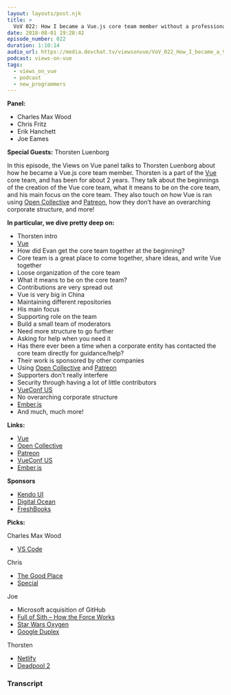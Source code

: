 ```yaml
---
layout: layouts/post.njk
title: >
  VoV 022: How I became a Vue.js core team member without a professional background‌ with Thorsten Luenborg
date: 2018-08-01 19:28:42
episode_number: 022
duration: 1:10:14
audio_url: https://media.devchat.tv/viewsonvue/VoV_022_How_I_became_a_Vue.js_core_team_member_with_Thorsten_Luenborg.mp3
podcast: views-on-vue
tags:
  - views_on_vue
  - podcast
  - new_programmers
---
```


**Panel:**

- Charles Max Wood
- Chris Fritz
- Erik Hanchett
- Joe Eames

**Special Guests:** Thorsten Luenborg

In this episode, the Views on Vue panel talks to Thorsten Luenborg about how he became a Vue.js core team member. Thorsten is a part of the [Vue](https://vuejs.org/) core team, and has been for about 2 years. They talk about the beginnings of the creation of the Vue core team, what it means to be on the core team, and his main focus on the core team. They also touch on how Vue is ran using [Open Collective](https://opencollective.com/) and [Patreon](https://www.patreon.com/), how they don’t have an overarching corporate structure, and more!

**In particular, we dive pretty deep on:**

- Thorsten intro
- [Vue](https://vuejs.org/)
- How did Evan get the core team together at the beginning?
- Core team is a great place to come together, share ideas, and write Vue together
- Loose organization of the core team
- What it means to be on the core team?
- Contributions are very spread out
- Vue is very big in China
- Maintaining different repositories
- His main focus
- Supporting role on the team
- Build a small team of moderators
- Need more structure to go further
- Asking for help when you need it
- Has there ever been a time when a corporate entity has contacted the core team directly for guidance/help?
- Their work is sponsored by other companies
- Using [Open Collective](https://opencollective.com/) and [Patreon](https://www.patreon.com/)
- Supporters don’t really interfere
- Security through having a lot of little contributors
- [VueConf US](http://us.vuejs.org/)
- No overarching corporate structure
- [Ember.js](https://www.emberjs.com/)
- And much, much more!

**Links:**

- [Vue](https://vuejs.org/)
- [Open Collective](https://opencollective.com/)
- [Patreon](https://www.patreon.com/)
- [VueConf US](http://us.vuejs.org/)
- [Ember.js](https://www.emberjs.com/)

**Sponsors**

- [Kendo UI](https://www.telerik.com/kendo-angular-ui/?utm_medium=cpm&utm_source=adventuresinng&utm_campaign=dt-kendo-ang2-nov16&utm_content=audio)
- [Digital Ocean](https://www.digitalocean.com/)
- [FreshBooks](https://www.freshbooks.com/invoice?ref=11731&utm_source=pbm&utm_medium=affiliate-program&utm_influencer=419364&utm_campaign=podcast-influencers)

**Picks:**

Charles Max Wood

- [VS Code](https://code.visualstudio.com/)

Chris

- [The Good Place](https://www.nbc.com/the-good-place)
- [Special](<https://en.wikipedia.org/wiki/Special_(film)>)

Joe

- Microsoft acquisition of GitHub
- [Full of Sith – How the Force Works](http://fullofsith.com/archives/2205)
- [Star Wars Oxygen](http://www.rebelforceradio.com/star-wars-oxygen/)
- [Google Duplex](https://www.youtube.com/watch?v=bd1mEm2Fy08)

Thorsten

- [Netlify](https://www.netlify.com/)
- [Deadpool 2](https://www.imdb.com/title/tt5463162/)

### Transcript

